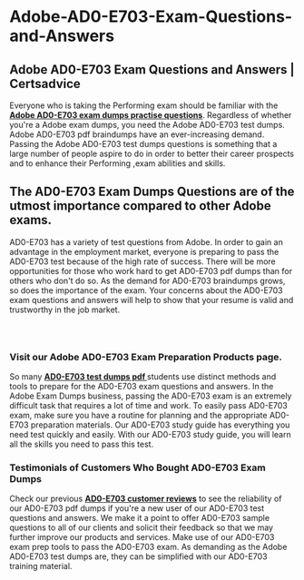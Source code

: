 # Adobe-AD0-E703-Exam-Questions-and-Answers
<h2><strong>Adobe AD0-E703 Exam Questions and Answers | Certsadvice</strong></h2> <p>Everyone who is taking the Performing exam should be familiar with the <a href="http://www.certsadvice.com/adobe/ad0-e703-practice-questions"><strong>Adobe AD0-E703 exam dumps practise questions</strong></a>. Regardless of whether you&#39;re a Adobe exam dumps, you need the Adobe AD0-E703 test dumps. Adobe AD0-E703 pdf braindumps have an ever-increasing demand. Passing the Adobe AD0-E703 test dumps questions is something that a large number of people aspire to do in order to better their career prospects and to enhance their Performing ,exam abilities and skills.</p> <h2><strong>The AD0-E703 Exam Dumps Questions are of the utmost importance compared to other Adobe exams.</strong></h2> <p>AD0-E703 has a variety of test questions from Adobe. In order to gain an advantage in the employment market, everyone is preparing to pass the AD0-E703 test because of the high rate of success. There will be more opportunities for those who work hard to get AD0-E703 pdf dumps than for others who don&#39;t do so. As the demand for AD0-E703 braindumps grows, so does the importance of the exam. Your concerns about the AD0-E703 exam questions and answers will help to show that your resume is valid and trustworthy in the job market.</p> <p><a href="http://www.certsadvice.com/adobe/ad0-e703-practice-questions" style="display: block; padding: 1em 0; text-align: center; "><img alt="" src="https://1.bp.blogspot.com/-RUOr8Wn-CRk/YUYAxC8kcHI/AAAAAAAAAnw/F7BbdI3tw8QDj5z8iX0vQAioQzKiUxduwCLcBGAsYHQ/s0/unnamed.jpg" /></a></p> <h3><strong>Visit our Adobe AD0-E703 Exam Preparation Products page.</strong></h3> <p>So many <a href="http://www.certsadvice.com/adobe/ad0-e703-practice-questions"><strong>AD0-E703 test dumps pdf </strong></a>students use distinct methods and tools to prepare for the AD0-E703 exam questions and answers. In the Adobe Exam Dumps business, passing the AD0-E703 exam is an extremely difficult task that requires a lot of time and work. To easily pass AD0-E703 exam, make sure you have a routine for planning and the appropriate AD0-E703 preparation materials. Our AD0-E703 study guide has everything you need test quickly and easily. With our AD0-E703 study guide, you will learn all the skills you need to pass this test.</p> <h3><strong>Testimonials of Customers Who Bought AD0-E703 Exam Dumps</strong></h3> <p>Check our previous <a href="http://www.certsadvice.com/adobe/ad0-e703-practice-questions"><strong>AD0-E703 customer reviews</strong></a> to see the reliability of our AD0-E703 pdf dumps if you&#39;re a new user of our AD0-E703 test questions and answers. We make it a point to offer AD0-E703 sample questions to all of our clients and solicit their feedback so that we may further improve our products and services. Make use of our AD0-E703 exam prep tools to pass the AD0-E703 exam. As demanding as the Adobe AD0-E703 test dumps are, they can be simplified with our AD0-E703 training material.</p>
